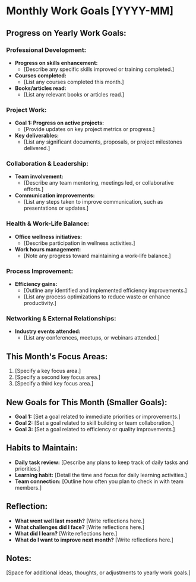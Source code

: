 # Monthly Work Goals [YYYY-MM]

## Progress on Yearly Work Goals:

### Professional Development:

- **Progress on skills enhancement:**
  - [Describe any specific skills improved or training completed.]
- **Courses completed:**
  - [List any courses completed this month.]
- **Books/articles read:**
  - [List any relevant books or articles read.]

### Project Work:

- **Goal 1: Progress on active projects:**
  - [Provide updates on key project metrics or progress.]
- **Key deliverables:**
  - [List any significant documents, proposals, or project milestones delivered.]

### Collaboration & Leadership:

- **Team involvement:**
  - [Describe any team mentoring, meetings led, or collaborative efforts.]
- **Communication improvements:**
  - [List any steps taken to improve communication, such as presentations or updates.]

### Health & Work-Life Balance:

- **Office wellness initiatives:**
  - [Describe participation in wellness activities.]
- **Work hours management:**
  - [Note any progress toward maintaining a work-life balance.]

### Process Improvement:

- **Efficiency gains:**
  - [Outline any identified and implemented efficiency improvements.]
  - [List any process optimizations to reduce waste or enhance productivity.]

### Networking & External Relationships:

- **Industry events attended:**
  - [List any conferences, meetups, or webinars attended.]

## This Month's Focus Areas:

1. [Specify a key focus area.]
2. [Specify a second key focus area.]
3. [Specify a third key focus area.]

## New Goals for This Month (Smaller Goals):

- **Goal 1:** [Set a goal related to immediate priorities or improvements.]
- **Goal 2:** [Set a goal related to skill building or team collaboration.]
- **Goal 3:** [Set a goal related to efficiency or quality improvements.]

## Habits to Maintain:

- **Daily task review:** [Describe any plans to keep track of daily tasks and priorities.]
- **Learning habit:** [Detail the time and focus for daily learning activities.]
- **Team connection:** [Outline how often you plan to check in with team members.]

## Reflection:

- **What went well last month?** [Write reflections here.]
- **What challenges did I face?** [Write reflections here.]
- **What did I learn?** [Write reflections here.]
- **What do I want to improve next month?** [Write reflections here.]

## Notes:

[Space for additional ideas, thoughts, or adjustments to yearly work goals.]
